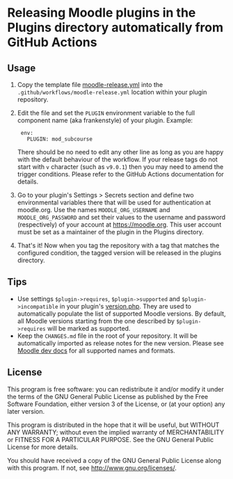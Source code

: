 # Releasing Moodle plugins in the Plugins directory automatically from GitHub Actions

## Usage

1. Copy the template file [moodle-release.yml](https://github.com/moodlehq/moodle-plugin-release/blob/main/moodle-release.yml)
   into the `.github/workflows/moodle-release.yml` location within your plugin
   repository.
2. Edit the file and set the `PLUGIN` environment variable to the full component name
   (aka frankenstyle) of your plugin. Example:

   ```
    env:
      PLUGIN: mod_subcourse
   ```

   There should be no need to edit any other line as long as you are happy with the
   default behaviour of the workflow. If your release tags do not start with `v`
   character (such as `v9.0.1`) then you may need to amend the trigger conditions.
   Please refer to the GitHub Actions documentation for details.
3. Go to your plugin's Settings > Secrets section and define two environmental
   variables there that will be used for authentication at moodle.org. Use the names
   `MOODLE_ORG_USERNAME` and `MOODLE_ORG_PASSWORD` and set their values to the
   username and password (respectively) of your account at <https://moodle.org>. This
   user account must be set as a maintainer of the plugin in the Plugins directory.

4. That's it! Now when you tag the repository with a tag that matches the configured
   condition, the tagged version will be released in the plugins directory.


## Tips

* Use settings `$plugin->requires`, `$plugin->supported` and
  `$plugin->incompatible` in your plugin's
  [version.php](https://docs.moodle.org/dev/version.php). They are used to
  automatically populate the list of supported Moodle versions. By default, all Moodle
  versions starting from the one described by `$plugin->requires` will be marked as
  supported.
* Keep the `CHANGES.md` file in the root of your repository. It will be automatically
  imported as release notes for the new version. Please see [Moodle dev
  docs](https://docs.moodle.org/dev/Plugin_files#CHANGES) for all supported names and
  formats.


## License

This program is free software: you can redistribute it and/or modify it under the
terms of the GNU General Public License as published by the Free Software Foundation,
either version 3 of the License, or (at your option) any later version.

This program is distributed in the hope that it will be useful, but WITHOUT ANY
WARRANTY; without even the implied warranty of MERCHANTABILITY or FITNESS FOR A
PARTICULAR PURPOSE.  See the GNU General Public License for more details.

You should have received a copy of the GNU General Public License along with this
program. If not, see <http://www.gnu.org/licenses/>.

